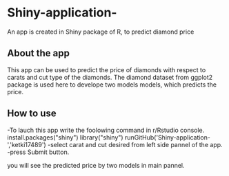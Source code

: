 # Shiny-application-
An app is created in Shiny package of R, to predict diamond price


## About the app
This app can be used to predict the price of diamonds with respect to carats and cut type of the diamonds. The diamond dataset from ggplot2 package is used here to develope two models models, which predicts the price.

## How to use
-To lauch this app write the foolowing command in r/Rstudio console.
install.packages("shiny")
library("shiny")
runGitHub('Shiny-application-','ketki17489')
-select carat and cut desired from left side pannel of the app.
-press Submit button.

you will see the predicted price by two models in main pannel.
